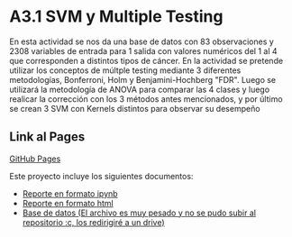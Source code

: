 # A3.1 SVM y Multiple Testing


En esta actividad se nos da una base de datos con 83 observaciones y 2308 variables de entrada para 1 salida con valores numéricos del 1 al 4 que
corresponden a distintos tipos de cáncer. En la actividad se pretende utilizar los conceptos de múltple testing mediante 3 diferentes metodologías, Bonferroni, Holm y Benjamini-Hochberg "FDR". Luego se utilizará la metodología de ANOVA para comparar las 4 clases y luego realicar la corrección con los 3 métodos antes mencionados, y por último se crean 3 SVM con Kernels distintos para observar su desempeño

  
## Link al Pages 

[GitHub Pages](https://livingcheerios.github.io/Inteligencia-Artificial/A2.1/)  

Este proyecto incluye los siguientes documentos:
- [Reporte en formato ipynb](https://github.com/LivingCheerios/Inteligencia-Artificial/blob/main/A2.1/A21%20Regresi%C3%B3n%20log%C3%ADstica%20y%20validaci%C3%B3n%20cruzada.ipynb)
- [Reporte en formato html](https://github.com/LivingCheerios/Inteligencia-Artificial/blob/main/A2.1/A21%20Regresi%C3%B3n%20log%C3%ADstica%20y%20validaci%C3%B3n%20cruzada.html)
- [Base de datos (El archivo es muy pesado y no se pudo subir al repositorio :c, los redirigiré a un drive)](https://drive.google.com/file/d/1ZfPd0KtLXAkBzxNUYsKem079hU_hcGlB/view?usp=sharing)

